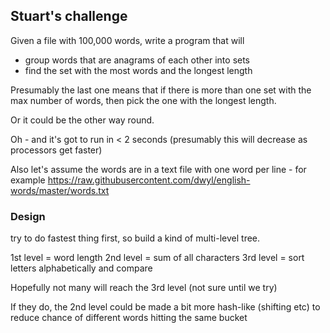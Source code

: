 ## Stuart's challenge

Given a file with 100,000 words, write a program that will 

* group words that are anagrams of each other into sets
* find the set with the most words and the longest length

Presumably the last one means that if there is more than one set with the max number of words, then pick the one with the longest length.

Or it could be the other way round.

Oh - and it's got to run in < 2 seconds (presumably this will decrease as processors get faster)

Also let's assume the words are in a text file with one word per line - for example https://raw.githubusercontent.com/dwyl/english-words/master/words.txt

### Design

try to do fastest thing first, so build a kind of multi-level tree.

1st level = word length
2nd level = sum of all characters
3rd level = sort letters alphabetically and compare

Hopefully not many will reach the 3rd level (not sure until we try)

If they do, the 2nd level could be made a bit more hash-like (shifting etc) to reduce chance of different words hitting the same bucket
